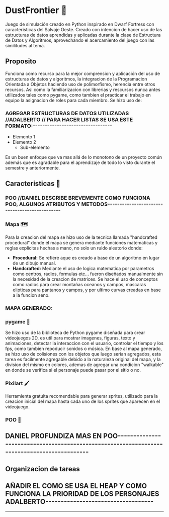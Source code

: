 # DustFrontier 🤠
Juego de simulación creado en Python inspirado en Dwarf Fortress con caracteristicas del Salvaje Oeste. Creado con intencion de hacer uso de las estructuras de datos aprendidas y aplicadas durante la clase de Estructura de Datos y Algoritmos, aprovechando el acercamiento del juego con las similitudes al tema.
## Proposito
Funciona como recurso para la mejor comprension y aplicación del uso de estructuras de datos y algoritmos, la integracion de la Programacion Orientada a Objetos haciendo uso de polimorfismo, herencia entre otros recursos. Asi como la familiarizacion con librerias y rescursos nunca antes utilizados tales como pygame, como tambien el practicar el trabajo en equipo la asignacion de roles para cada miembro.
Se hizo uso de:
### AGREGAR ESTRUCTURAS DE DATOS UTILIZADAS //ADALBERTO // PARA HACER LISTAS SE USA ESTE FORMATO:---------------------------------
- Elemento 1
- Elemento 2
  - Sub-elemento

Es un buen enfoque que va mas allá de lo monotono de un proyecto común además que es agradable para el aprendizaje de todo lo visto durante el semestre y anteriormente.
## Caracteristicas 🧱
### POO //DANIEL DESCRIBE BREVEMENTE COMO FUNCIONA POO, ALGUNOS ATRIBUTOS Y METODOS----------------------------------------------
### Mapa 🗺️
Para la creacion del mapa se hizo uso de la tecnica llamada "handcrafted procedural" donde el mapa se genera mediante funciones matematicas y reglas explicitas hechas a mano, no solo un ruido aleatorio donde:
- **Procedural:**
  Se refiere aque es creado a base de un algoritmo en lugar de un dibujo manual.
- **Handcrafted:**
  Mediante el uso de logica matematica por parametros como centros, radios, formulas etc... fueron diseñados manualmente sin la necesidad de la creacion de matrices.
Se hace el uso de conceptos como radios para crear montañas oceanos y campos, mascaras elipticas para pantanos y campos, y por ultimo curvas creadas en base a la funcion seno.
### MAPA GENERADO: 

### pygame 👾
Se hizo uso de la biblioteca de Python pygame diseñada para crear videojuegos 2D, es util para mostrar imagenes, figuras, texto y animaciones, detectar la interaccion con el usuario, controlar el tiempo y los fps, como tambien repoducir sonidos o música. 
En base al mapa generado, se hizo uso de colisiones con los objetos que luego serian agregados, esta tarea es facilmente agregable debido a la naturaleza original del mapa, y la division del mismo en colores, ademas de agregar una condicion "walkable" en donde se verifica si el personaje puede pasar por el sitio o no.
### Pixilart 🖌️
Herramienta gratuita recomendable para generar sprites, utilizado para la creacion inicial del mapa hasta cada uno de los sprites que aparecen en el videojuego.
### POO 🧱
## DANIEL PROFUNDIZA MAS EN POO--------------------------------------------------------------------------------------------
## Organizacion de tareas
## AÑADIR EL COMO SE USA EL HEAP Y COMO FUNCIONA LA PRIORIDAD DE LOS PERSONAJES ADALBERTO-----------------------------------
---




  
  

